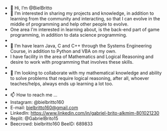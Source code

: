 - 👋 Hi, I’m @BielBritto
- 👀 I’m interested in sharing my projects and knowledge, in addition to learning from the community and interacting, so that I can evolve in the middle of programming and help other people to evolve.
- One area I'm interested in learning about, is the back-end part of game programming, in addition to data science programming.
- 
- 🌱 I’m have learn Java, C and C++ through the Systems Engineering Course, in addition to Python and VBA on my own.
- I have facility in the area of Mathematics and Logical Reasoning and desire to work with programming that involves these skills.
- 
- 💞️ I’m looking to collaborate with my mathematical knowledge and ability to solve problems that require logical reasoning, after all, whoever teaches/helps, always ends up learning a lot too.
- 
- 📫 How to reach me ...
- Instagram: @bielbritto160
- E-mail: bielbritto160@gmail.com
- LinkedIn: https://www.linkedin.com/in/gabriel-brito-alkmim-801021230
- Replit: @GabrielBrito15
- Beecrowd: bielbritto160   BeeID: 689833

<!---
BielBritto/BielBritto is a ✨ special ✨ repository because its `README.md` (this file) appears on your GitHub profile.
You can click the Preview link to take a look at your changes.
--->
